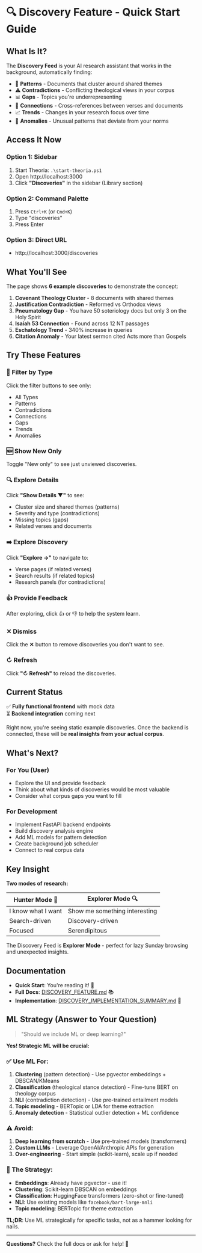 # 🔍 Discovery Feature - Quick Start Guide

## What Is It?

The **Discovery Feed** is your AI research assistant that works in the background, automatically finding:

- 🔗 **Patterns** - Documents that cluster around shared themes
- ⚠️ **Contradictions** - Conflicting theological views in your corpus
- 📊 **Gaps** - Topics you're underrepresenting  
- 🔄 **Connections** - Cross-references between verses and documents
- 📈 **Trends** - Changes in your research focus over time
- 🎯 **Anomalies** - Unusual patterns that deviate from your norms

## Access It Now

### Option 1: Sidebar
1. Start Theoria: `.\start-theoria.ps1`
2. Open http://localhost:3000
3. Click **"Discoveries"** in the sidebar (Library section)

### Option 2: Command Palette
1. Press `Ctrl+K` (or `Cmd+K`)
2. Type "discoveries"
3. Press Enter

### Option 3: Direct URL
- http://localhost:3000/discoveries

## What You'll See

The page shows **6 example discoveries** to demonstrate the concept:

1. **Covenant Theology Cluster** - 8 documents with shared themes
2. **Justification Contradiction** - Reformed vs Orthodox views
3. **Pneumatology Gap** - You have 50 soteriology docs but only 3 on the Holy Spirit
4. **Isaiah 53 Connection** - Found across 12 NT passages
5. **Eschatology Trend** - 340% increase in queries
6. **Citation Anomaly** - Your latest sermon cited Acts more than Gospels

## Try These Features

### 🎯 Filter by Type
Click the filter buttons to see only:
- All Types
- Patterns
- Contradictions  
- Connections
- Gaps
- Trends
- Anomalies

### 🆕 Show New Only
Toggle "New only" to see just unviewed discoveries.

### 🔍 Explore Details
Click **"Show Details ▼"** to see:
- Cluster size and shared themes (patterns)
- Severity and type (contradictions)
- Missing topics (gaps)
- Related verses and documents

### ➡️ Explore Discovery
Click **"Explore →"** to navigate to:
- Verse pages (if related verses)
- Search results (if related topics)
- Research panels (for contradictions)

### 👍 Provide Feedback
After exploring, click 👍 or 👎 to help the system learn.

### ✕ Dismiss
Click the **✕** button to remove discoveries you don't want to see.

### ↻ Refresh
Click **"↻ Refresh"** to reload the discoveries.

## Current Status

✅ **Fully functional frontend** with mock data  
⏳ **Backend integration** coming next

Right now, you're seeing static example discoveries. Once the backend is connected, these will be **real insights from your actual corpus**.

## What's Next?

### For You (User)
- Explore the UI and provide feedback
- Think about what kinds of discoveries would be most valuable
- Consider what corpus gaps you want to fill

### For Development
- Implement FastAPI backend endpoints
- Build discovery analysis engine
- Add ML models for pattern detection
- Create background job scheduler
- Connect to real corpus data

## Key Insight

**Two modes of research:**

| Hunter Mode 🎯 | Explorer Mode 🔍 |
|----------------|------------------|
| I know what I want | Show me something interesting |
| Search-driven | Discovery-driven |
| Focused | Serendipitous |

The Discovery Feed is **Explorer Mode** - perfect for lazy Sunday browsing and unexpected insights.

## Documentation

- **Quick Start**: You're reading it! 📄
- **Full Docs**: [DISCOVERY_FEATURE.md](DISCOVERY_FEATURE.md) 📚
- **Implementation**: [DISCOVERY_IMPLEMENTATION_SUMMARY.md](../DISCOVERY_IMPLEMENTATION_SUMMARY.md) 🔧

## ML Strategy (Answer to Your Question)

> "Should we include ML or deep learning?"

**Yes! Strategic ML will be crucial:**

### ✅ Use ML For:
1. **Clustering** (pattern detection) - Use pgvector embeddings + DBSCAN/KMeans
2. **Classification** (theological stance detection) - Fine-tune BERT on theology corpus
3. **NLI** (contradiction detection) - Use pre-trained entailment models
4. **Topic modeling** - BERTopic or LDA for theme extraction
5. **Anomaly detection** - Statistical outlier detection + ML confidence

### ⚠️ Avoid:
1. **Deep learning from scratch** - Use pre-trained models (transformers)
2. **Custom LLMs** - Leverage OpenAI/Anthropic APIs for generation
3. **Over-engineering** - Start simple (scikit-learn), scale up if needed

### 🎯 The Strategy:
- **Embeddings**: Already have pgvector - use it!
- **Clustering**: Scikit-learn DBSCAN on embeddings
- **Classification**: HuggingFace transformers (zero-shot or fine-tuned)
- **NLI**: Use existing models like `facebook/bart-large-mnli`
- **Topic modeling**: BERTopic for theme extraction

**TL;DR**: Use ML strategically for specific tasks, not as a hammer looking for nails.

---

**Questions?** Check the full docs or ask for help! 🚀
